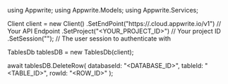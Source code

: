 using Appwrite;
using Appwrite.Models;
using Appwrite.Services;

Client client = new Client()
    .SetEndPoint("https://<REGION>.cloud.appwrite.io/v1") // Your API Endpoint
    .SetProject("<YOUR_PROJECT_ID>") // Your project ID
    .SetSession(""); // The user session to authenticate with

TablesDb tablesDB = new TablesDb(client);

await tablesDB.DeleteRow(
    databaseId: "<DATABASE_ID>",
    tableId: "<TABLE_ID>",
    rowId: "<ROW_ID>"
);